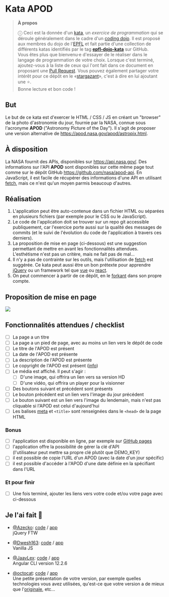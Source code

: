 # Kata APOD

<!-- start:apropos -->
> **À propos**
>
> ⓘ Ceci est la donnée d'un [kata], un _exercice de programmation_ qui se
> déroule généralement dans le cadre d'un [coding dojo]. Il est proposé aux
> membres du dojo de l'[EPFL] et fait partie d'une collection de différents
> katas identifiés par le tag **[epfl-dojo-kata]** sur GitHub.  
> Vous êtes plus que bienvenu·e d'essayer de le réaliser dans le langage de
> programmation de votre choix. Lorsque c'est terminé, ajoutez-vous à la liste
> de ceux qui l'ont fait dans ce document en proposant une [Pull Request]. Vous
> pouvez également partager votre intérêt pour ce dépôt en
> le «[stargazant]», c'est à dire en lui ajoutant une ⭐.  
> Bonne lecture et bon code !

[kata]: https://fr.wikipedia.org/wiki/Coding_dojo#Kata
[coding dojo]: https://fr.wikipedia.org/wiki/Coding_dojo
[EPFL]: https://www.epfl.ch
[epfl-dojo-kata]: https://github.com/topics/epfl-dojo-kata
[Pull Request]: https://docs.github.com/en/pull-requests/collaborating-with-pull-requests/proposing-changes-to-your-work-with-pull-requests/about-pull-requests
[stargazant]: https://docs.github.com/en/get-started/exploring-projects-on-github/saving-repositories-with-stars
<!-- end:apropos -->

## But

Le but de ce kata est d'exercer le HTML / CSS / JS en créant un "browser" de
la photo d'astronomie du jour, fournie par la NASA, connue sous l'acronyme
**APOD** ("Astronomy Picture of the Day"). Il s'agit de proposer une version
alternative de <https://apod.nasa.gov/apod/astropix.html>.

## À disposition

La NASA fournit des APIs, disponibles sur <https://api.nasa.gov/>. Des
informations sur l'API **APOD** sont disponibles sur cette même page tout comme
sur le dépôt GitHub <https://github.com/nasa/apod-api>. En JavaScript,
il est facile de récupérer des informations d'une API en utilisant
[fetch](https://developer.mozilla.org/en-US/docs/Web/API/Fetch_API), mais ce
n'est qu'un moyen parmis beaucoup d'autres.

## Réalisation

1. L'application peut être auto-contenue dans un fichier HTML ou séparées en
   plusieurs fichiers (par exemple pour le CSS ou le JavaScript).
1. Le code de l'application doit se trouver sur un repo git accessible
   publiquement, car l'exercice porte aussi sur la qualité des messages de commits
   (et le suivi de l'évolution du code de l'application à travers ces derniers).
1. La proposition de mise en page (ci-dessous) est une suggestion permettant de
   mettre en avant les fonctionnalités attendues. L'esthétisme n'est pas un
   critère, mais ne fait pas de mal...
1. Il n'y a pas de contrainte sur les outils, mais l'utilisation de
   [fetch](https://developer.mozilla.org/en-US/docs/Web/API/Fetch_API)
   est suggérée. Ce kata peut aussi être un bon prétexte pour apprendre
   [jQuery](https://jquery.com/) ou un framework tel que [vue](https://vuejs.org/)
   ou [react](https://reactjs.org/).
1. On peut commencer à partir de ce dépôt, en le
   [forkant](https://docs.github.com/en/github/collaborating-with-pull-requests/working-with-forks/about-forks)
   dans son propre compte.

## Proposition de mise en page

![](./doc/apodbrowser.png)

## Fonctionnalités attendues / checklist

- [ ] La page a un titre
- [ ] La page a un pied de page, avec au moins un lien vers le dépôt de code
- [ ] Le titre de l'APOD est présent
- [ ] La date de l'APOD est présente
- [ ] La description de l'APOD est présente
- [ ] Le copyright de l'APOD est présent ([info](https://github.com/nasa/apod-api#copyright))
- [ ] Le média est affiché. Il peut s'agir :
  - [ ] D'une image, qui offrira un lien vers sa version HD
  - [ ] D'une vidéo, qui offrira un player pour la visionner
- [ ] Des boutons suivant et précédent sont présents
- [ ] Le bouton précédent est un lien vers l'image du jour précédent
- [ ] Le bouton suivant est un lien vers l'image du lendemain, mais n'est pas  
      cliquable si l'APOD est celui d'aujourd'hui
- [ ] Les balises [meta](https://developer.mozilla.org/fr/docs/Web/HTML/Element/meta)
      et `<title>` sont renseignées dans le `<head>` de la page HTML

### Bonus

- [ ] l'application est disponible en ligne, par exemple sur
      [GitHub pages](https://pages.github.com/)
- [ ] l'application offre la possibilité de gérer la clé d'API  
      (l'utilisateur peut mettre sa propre clé plutôt que DEMO_KEY)
- [ ] il est possible de copie l'URL d'un APOD (avec la date d'un jour spécific)
- [ ] il est possible d'accéder à l'APOD d'une date définie en la spécifiant dans l'URL 

### Et pour finir

- [ ] Une fois terminé, ajouter les liens vers votre code et/ou votre page avec
      ci-dessous

## Je l'ai fait 💪

- [@Azecko](https://github.com/Azecko): [code](https://github.com/Azecko/Kata-APOD) / [app](https://azecko.github.io/Kata-APOD/)  
  jQuery FTW

- [@Dwesh163](https://github.com/Dwesh163): [code](https://github.com/Dwesh163/Kata-APOD) / [app](https://Dwesh163.github.io/Kata-APOD/)  
  Vanilla JS
  
- [@JaavLex](https://github.com/JaavLex): [code](https://github.com/JaavLex/Kata-APOD) / [app](https://kata-apod.vercel.app)  
  Angular CLI version 12.2.6

- [@octocat](https://github.com/octocat): [code](https://#) / [app](https://#)  
  Une petite présentation de votre version, par exemple quelles technologies
  vous avez utilisées, qu'est-ce que votre version a de mieux que
  l'[originale](https://apod.nasa.gov/apod/astropix.html), etc...
